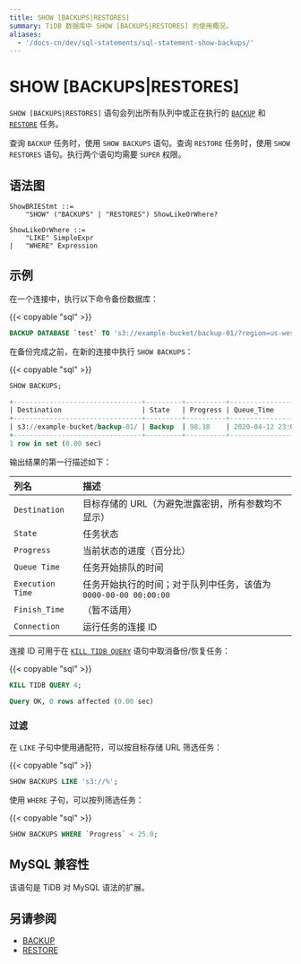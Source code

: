 ```yaml
---
title: SHOW [BACKUPS|RESTORES]
summary: TiDB 数据库中 SHOW [BACKUPS|RESTORES] 的使用概况。
aliases:
  - '/docs-cn/dev/sql-statements/sql-statement-show-backups/'
---
```


# SHOW [BACKUPS|RESTORES]

`SHOW [BACKUPS|RESTORES]` 语句会列出所有队列中或正在执行的 [`BACKUP`](/sql-statements/sql-statement-backup.md) 和 [`RESTORE`](/sql-statements/sql-statement-restore.md) 任务。

查询 `BACKUP` 任务时，使用 `SHOW BACKUPS` 语句。查询 `RESTORE` 任务时，使用 `SHOW RESTORES` 语句。执行两个语句均需要 `SUPER` 权限。

## 语法图

```ebnf+diagram
ShowBRIEStmt ::=
    "SHOW" ("BACKUPS" | "RESTORES") ShowLikeOrWhere?

ShowLikeOrWhere ::=
    "LIKE" SimpleExpr
|   "WHERE" Expression
```

## 示例

在一个连接中，执行以下命令备份数据库：

{{< copyable "sql" >}}

```sql
BACKUP DATABASE `test` TO 's3://example-bucket/backup-01/?region=us-west-1';
```

在备份完成之前，在新的连接中执行 `SHOW BACKUPS`：

{{< copyable "sql" >}}

```sql
SHOW BACKUPS;
```

```sql
+--------------------------------+---------+----------+---------------------+---------------------+-------------+------------+
| Destination                    | State   | Progress | Queue_Time          | Execution_Time      | Finish_Time | Connection |
+--------------------------------+---------+----------+---------------------+---------------------+-------------+------------+
| s3://example-bucket/backup-01/ | Backup  | 98.38    | 2020-04-12 23:09:03 | 2020-04-12 23:09:25 |        NULL |          4 |
+--------------------------------+---------+----------+---------------------+---------------------+-------------+------------+
1 row in set (0.00 sec)
```

输出结果的第一行描述如下：

| 列名               | 描述                                          |
|:---------------- |:------------------------------------------- |
| `Destination`    | 目标存储的 URL（为避免泄露密钥，所有参数均不显示）                 |
| `State`          | 任务状态                                        |
| `Progress`       | 当前状态的进度（百分比）                                |
| `Queue Time`     | 任务开始排队的时间                                   |
| `Execution Time` | 任务开始执行的时间；对于队列中任务，该值为 `0000-00-00 00:00:00` |
| `Finish_Time`    | （暂不适用）                                      |
| `Connection`     | 运行任务的连接 ID                                  |

连接 ID 可用于在 [`KILL TIDB QUERY`](/sql-statements/sql-statement-kill.md) 语句中取消备份/恢复任务：

{{< copyable "sql" >}}

```sql
KILL TIDB QUERY 4;
```

```sql
Query OK, 0 rows affected (0.00 sec)
```

### 过滤

在 `LIKE` 子句中使用通配符，可以按目标存储 URL 筛选任务：

{{< copyable "sql" >}}

```sql
SHOW BACKUPS LIKE 's3://%';
```

使用 `WHERE` 子句，可以按列筛选任务：

{{< copyable "sql" >}}

```sql
SHOW BACKUPS WHERE `Progress` < 25.0;
```

## MySQL 兼容性

该语句是 TiDB 对 MySQL 语法的扩展。

## 另请参阅

* [BACKUP](/sql-statements/sql-statement-backup.md)
* [RESTORE](/sql-statements/sql-statement-restore.md)
